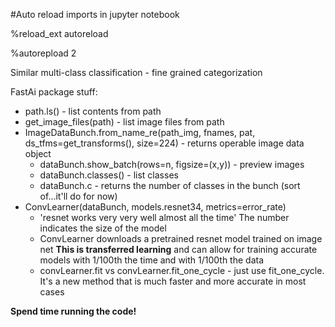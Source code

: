 #Auto reload imports in jupyter notebook

%reload_ext autoreload

%autorepload 2

Similar multi-class classification - fine grained categorization

FastAi package stuff:

* path.ls() - list contents from path
* get_image_files(path) - list image files from path
* ImageDataBunch.from_name_re(path_img, fnames, pat, ds_tfms=get_transforms(), size=224) - returns operable image data object
  * dataBunch.show_batch(rows=n, figsize=(x,y)) - preview images
  * dataBunch.classes() - list classes
  * dataBunch.c - returns the number of classes in the bunch (sort of...it'll do for now)
* ConvLearner(dataBunch, models.resnet34, metrics=error_rate)
  * 'resnet works very very well almost all the time' The number indicates the size of the model
  * ConvLearner downloads a pretrained resnet model trained on image net **This is transferred learning** and can allow for training accurate models with 1/100th the time and with 1/100th the data
  * convLearner.fit vs convLearner.fit_one_cycle - just use fit_one_cycle. It's a new method that is much faster and more accurate in most cases
  
**Spend time running the code!**
